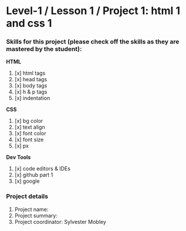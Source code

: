 # Level-1 / Lesson 1 / Project 1: html 1 and css 1

### Skills for this project (please check off the skills as they are mastered by the student):

**HTML**
 1. [x] html tags
 2. [x] head tags
 3. [x] body tags
 4. [x] h & p tags
 5. [x] indentation

**CSS**
  1. [x] bg color
  2. [x] text align
  3. [x] font color
  4. [x] font size
  5. [x] px

**Dev Tools**
  1. [x] code editors & IDEs
  2. [x] github part 1
  3. [x] google

### Project details
  1. Project name: 
  2. Project summary:
  3. Project coordinator: Sylvester Mobley
